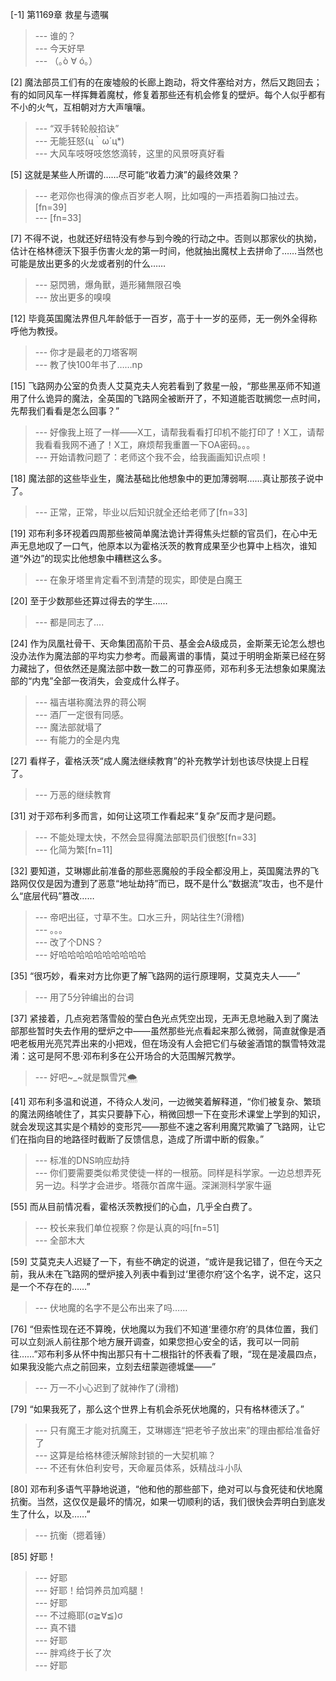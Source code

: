 
[-1] 第1169章 救星与遗嘱
>--- 谁的？<br>
>--- 今天好早<br>
>--- （｡ò ∀ ó｡）<br>

[2] 魔法部员工们有的在废墟般的长廊上跑动，将文件塞给对方，然后又跑回去；有的如同风车一样挥舞着魔杖，修复着那些还有机会修复的壁炉。每个人似乎都有不小的火气，互相朝对方大声嚷嚷。
>--- “双手转轮般掐诀”<br>
>--- 无能狂怒(ц｀ω´ц*)<br>
>--- 大风车吱呀吱悠悠滴转，这里的风景呀真好看<br>

[5] 这就是某些人所谓的……尽可能“收着力演”的最终效果？
>--- 老邓你也得演的像点百岁老人啊，比如嘎的一声捂着胸口抽过去。[fn=39]<br>
>--- [fn=33]<br>

[7] 不得不说，也就还好纽特没有参与到今晚的行动之中。否则以那家伙的执拗，估计在格林德沃下狠手伤害火龙的第一时间，他就抽出魔杖上去拼命了……当然也可能是放出更多的火龙或者别的什么……
>--- 惡閃鴉，爆角獸，遁形豬無限召喚<br>
>--- 放出更多的嗅嗅<br>

[12] 毕竟英国魔法界但凡年龄低于一百岁，高于十一岁的巫师，无一例外全得称呼他为教授。
>--- 你才是最老的刀塔客啊<br>
>--- 教了快100年书了……np<br>

[15] 飞路网办公室的负责人艾莫克夫人宛若看到了救星一般，“那些黑巫师不知道用了什么诡异的魔法，全英国的飞路网全被断开了，不知道能否耽搁您一点时间，先帮我们看看是怎么回事？”
>--- 好像我上班了一样——X工，请帮我看看打印机不能打印了！X工，请帮我看看我网不通了！X工，麻烦帮我重置一下OA密码。。。<br>
>--- 开始请教问题了：老师这个我不会，给我画画知识点呗！<br>

[18] 魔法部的这些毕业生，魔法基础比他想象中的更加薄弱啊……真让那孩子说中了。
>--- 正常，正常，毕业以后知识就全还给老师了[fn=33]<br>

[19] 邓布利多环视着四周那些被简单魔法诡计弄得焦头烂额的官员们，在心中无声无息地叹了一口气，他原本以为霍格沃茨的教育成果至少也算中上档次，谁知道“外边”的现实比他想象中糟糕这么多。
>--- 在象牙塔里肯定看不到清楚的现实，即使是白魔王<br>

[20] 至于少数那些还算过得去的学生……
>--- 都是同志了....<br>

[24] 作为凤凰社骨干、天命集团高阶干员、基金会A级成员，金斯莱无论怎么想也没办法作为魔法部的平均实力参考。而最离谱的事情，莫过于明明金斯莱已经在努力藏拙了，但依然还是魔法部中数一数二的可靠巫师，邓布利多无法想象如果魔法部的“内鬼”全部一夜消失，会变成什么样子。
>--- 福吉堪称魔法界的蒋公啊<br>
>--- 酒厂一定很有同感。<br>
>--- 魔法部就塌了<br>
>--- 有能力的全是内鬼<br>

[27] 看样子，霍格沃茨“成人魔法继续教育”的补充教学计划也该尽快提上日程了。
>--- 万恶的继续教育<br>

[31] 对于邓布利多而言，如何让这项工作看起来“复杂”反而才是问题。
>--- 不能处理太快，不然会显得魔法部职员们很憨[fn=33]<br>
>--- 化简为繁[fn=11]<br>

[32] 要知道，艾琳娜此前准备的那些恶魔般的手段全都没用上，英国魔法界的飞路网仅仅是因为遭到了恶意“地址劫持”而已，既不是什么“数据流”攻击，也不是什么“底层代码”篡改……
>--- 帝吧出征，寸草不生。口水三升，网站往生?(滑稽)<br>
>--- 。。。<br>
>--- 改了个DNS？<br>
>--- 好哈哈哈哈哈哈哈哈哈哈<br>

[35] “很巧妙，看来对方比你更了解飞路网的运行原理啊，艾莫克夫人——”
>--- 用了5分钟编出的台词<br>

[37] 紧接着，几点宛若落雪般的莹白色光点凭空出现，无声无息地融入到了魔法部那些暂时失去作用的壁炉之中——虽然那些光点看起来那么微弱，简直就像是酒吧老板用光亮咒弄出来的小把戏，但在场没有人会把它们与破釜酒馆的飘雪特效混淆：这可是阿不思·邓布利多在公开场合的大范围解咒教学。
>--- 好吧~_~就是飘雪咒🌨️<br>

[41] 邓布利多温和说道，不待众人发问，一边微笑着解释道，“你们被复杂、繁琐的魔法网络唬住了，其实只要静下心，稍微回想一下在变形术课堂上学到的知识，就会发现这其实是个精妙的变形咒——那些不速之客利用魔咒欺骗了飞路网，让它们在指向目的地路径时截断了反馈信息，造成了所谓中断的假象。”
>--- 标准的DNS响应劫持<br>
>--- 你们要需要类似希灵使徒一样的一根筋。同样是科学家。一边总想弄死另一边。科学才会进步。塔薇尔首席牛逼。深渊测科学家牛逼<br>

[55] 而从目前情况看，霍格沃茨教授们的心血，几乎全白费了。
>--- 校长来我们单位视察？你是认真的吗[fn=51]<br>
>--- 全部木大<br>

[59] 艾莫克夫人迟疑了一下，有些不确定的说道，“或许是我记错了，但在今天之前，我从未在飞路网的壁炉接入列表中看到过‘里德尔府’这个名字，说不定，这只是一个不存在的……”
>--- 伏地魔的名字不是公布出来了吗……<br>

[76] “但索性现在还不算晚，伏地魔以为我们不知道‘里德尔府’的具体位置，我们可以立刻派人前往那个地方展开调查，如果您担心安全的话，我可以一同前往……”邓布利多从怀中掏出那只有十二根指针的怀表看了眼，“现在是凌晨四点，如果我没能六点之前回来，立刻去纽蒙迦德城堡——”
>--- 万一不小心迟到了就神作了(滑稽)<br>

[79] “如果我死了，那么这个世界上有机会杀死伏地魔的，只有格林德沃了。”
>--- 只有魔王才能对抗魔王，艾琳娜连“把老爷子放出来”的理由都给准备好了<br>
>--- 这算是给格林德沃解除封锁的一大契机嘛？<br>
>--- 不还有休伯利安号，天命雇员体系，妖精战斗小队<br>

[80] 邓布利多语气平静地说道，“他和他的那些部下，绝对可以与食死徒和伏地魔抗衡。当然，这仅仅是最坏的情况，如果一切顺利的话，我们很快会弄明白到底发生了什么，以及……”
>--- 抗衡（摁着锤）<br>

[85] 好耶！
>--- 好耶<br>
>--- 好耶！给饲养员加鸡腿！<br>
>--- 好耶<br>
>--- 不过瘾耶(σ≧∀≦)σ<br>
>--- 真不错<br>
>--- 好耶<br>
>--- 胖鸡终于长了次<br>
>--- 好耶<br>
